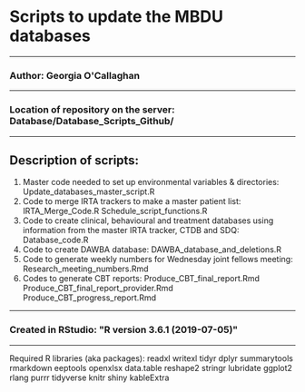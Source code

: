 # Scripts to update the MBDU databases
---
### Author: Georgia O'Callaghan
---
### Location of repository on the server: Database/Database_Scripts_Github/
---
## Description of scripts: 
1. Master code needed to set up environmental variables & directories: 
	Update_databases_master_script.R
2. Code to merge IRTA trackers to make a master patient list: 
	IRTA_Merge_Code.R
	Schedule_script_functions.R 
3. Code to create clinical, behavioural and treatment databases using information from the master IRTA tracker, CTDB and SDQ: 
	Database_code.R
4. Code to create DAWBA database: 
	DAWBA_database_and_deletions.R
5. Code to generate weekly numbers for Wednesday joint fellows meeting: 
	Research_meeting_numbers.Rmd
6. Codes to generate CBT reports: 
	Produce_CBT_final_report.Rmd
	Produce_CBT_final_report_provider.Rmd
	Produce_CBT_progress_report.Rmd
---
### Created in RStudio: "R version 3.6.1 (2019-07-05)"
---
Required R libraries (aka packages): 
readxl
writexl
tidyr
dplyr 
summarytools 
rmarkdown 
eeptools 
openxlsx 
data.table
reshape2
stringr
lubridate
ggplot2
rlang
purrr
tidyverse
knitr
shiny
kableExtra